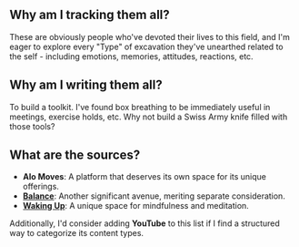 ## Why am I tracking them all?

These are obviously people who've devoted their lives to this field, and I'm eager to explore every "Type" of excavation they've unearthed related to the self - including emotions, memories, attitudes, reactions, etc.

## Why am I writing them all?

To build a toolkit. I've found box breathing to be immediately useful in meetings, exercise holds, etc. Why not build a Swiss Army knife filled with those tools?

## What are the sources?

- **Alo Moves**: A platform that deserves its own space for its unique offerings.
- **[Balance](https://shivam.world/2024/03/16/balance-meditations.html)**: Another significant avenue, meriting separate consideration.
- **[Waking Up](https://shivam.world/2024/03/16/waking-up-meditations.html)**: A unique space for mindfulness and meditation.

Additionally, I'd consider adding **YouTube** to this list if I find a structured way to categorize its content types.
